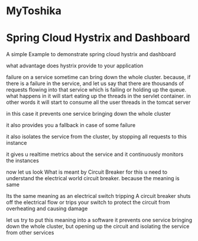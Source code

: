 # MyToshika

# Spring Cloud Hystrix and Dashboard

A simple Example to demonstrate spring cloud hystrix and dashboard

what advantage does hystrix provide to your application

failure on a service sometime can bring down the whole cluster.
because, if there is a failure in the service, and let us say that there are thousands of requests flowing into that service which is failing or holding up the queue. 
what happens in it will start eating up the threads in the servlet container.
in other words it will start to consume all the user threads in the tomcat server

in this case it prevents one service bringing down the whole cluster

it also provides you a fallback in case of some failure

it also isolates the service from the cluster, by stopping all requests to this instance

it gives u realtime metrics about the service and it continuously monitors the instances

now let us look What is meant by Circuit Breaker
for this u need to understand the electrical world circuit breaker. because the meaning is same

Its the same meaning as an electrical switch tripping
A circuit breaker shuts off the electrical flow or trips your switch to protect the circuit from overheating and causing damage

let us try to put this meaning into a software
it prevents one service bringing down the whole cluster, but opening up the circuit and isolating the service from other services
